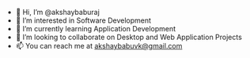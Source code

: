 - 👋 Hi, I’m @akshaybaburaj
- 👀 I’m interested in Software Development
- 🌱 I’m currently learning Application Development
- 💞️ I’m looking to collaborate on Desktop and Web Application Projects
- 📫 You can reach me at akshaybabuvk@gmail.com

<!---
akshaybaburaj/akshaybaburaj is a ✨ special ✨ repository because its `README.md` (this file) appears on your GitHub profile.
You can click the Preview link to take a look at your changes.
--->
